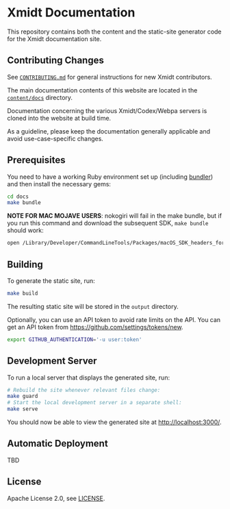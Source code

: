 # Xmidt Documentation

This repository contains both the content and the static-site generator code for the
Xmidt documentation site.

## Contributing Changes

See [`CONTRIBUTING.md`](CONTRIBUTING.md) for general instructions for new Xmidt contributors.

The main documentation contents of this website are located in the [`content/docs`](content/docs) directory.

Documentation concerning the various Xmidt/Codex/Webpa servers is cloned into the website at build time.

As a guideline, please keep the documentation generally applicable and avoid use-case-specific changes.

## Prerequisites

You need to have a working Ruby environment set up (including [bundler](https://bundler.io/))
and then install the necessary gems:

```bash
cd docs
make bundle
```

**NOTE FOR MAC MOJAVE USERS**:
nokogiri will fail in the make bundle, but if you run this command and download the subsequent SDK, `make bundle` should work:
```bash
open /Library/Developer/CommandLineTools/Packages/macOS_SDK_headers_for_macOS_10.14.pkg
```

## Building

To generate the static site, run:

```bash
make build
```

The resulting static site will be stored in the `output` directory.

Optionally, you can use an API token to avoid rate limits on the API. You can get an API token from https://github.com/settings/tokens/new.
```bash
export GITHUB_AUTHENTICATION='-u user:token'
```

## Development Server

To run a local server that displays the generated site, run:

```bash
# Rebuild the site whenever relevant files change:
make guard
# Start the local development server in a separate shell:
make serve
```

You should now be able to view the generated site at
[http://localhost:3000/](http://localhost:3000).

## Automatic Deployment

TBD

## License

Apache License 2.0, see [LICENSE](LICENSE).
